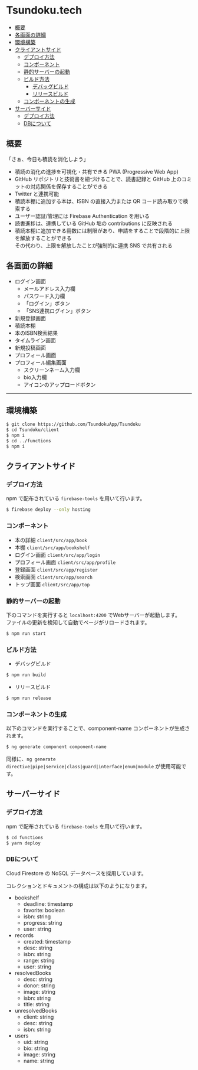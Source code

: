 # Tsundoku.tech

- [概要](#overview)
- [各画面の詳細](#pages)
- [環境構築](#set_up_an_environment)
- [クライアントサイド](#client_side)
  - [デプロイ方法](#how_to_deploy_client_side)
  - [コンポーネント](#components)
  - [静的サーバーの起動](#launch_server)
  - [ビルド方法](#how_to_build)
    - [デバッグビルド](#debug_build)
    - [リリースビルド](#release_build)
  - [コンポーネントの生成](#generate_components)
- [サーバーサイド](#server_side)
  - [デプロイ方法](#how_to_deploy_server_side)
  - [DBについて](#db)

<a name="overview">

## 概要

「さぁ、今日も積読を消化しよう」

- 積読の消化の進捗を可視化・共有できる PWA (Progressive Web App)
- GitHub リポジトリと技術書を紐づけることで、読書記録と GitHub 上のコミットの対応関係を保存することができる
- Twitter と連携可能
- 積読本棚に追加する本は、ISBN の直接入力または QR コード読み取りで検索する
- ユーザー認証/管理には Firebase Authentication を用いる
- 読書進捗は、連携している GitHub 垢の contributions に反映される
- 積読本棚に追加できる冊数には制限があり、申請をすることで段階的に上限を解放することができる  
  その代わり、上限を解放したことが強制的に連携 SNS で共有される

<a name="pages">

## 各画面の詳細

- ログイン画面
  - メールアドレス入力欄
  - パスワード入力欄
  - 「ログイン」ボタン
  - 「SNS連携ログイン」ボタン
- 新規登録画面
- 積読本棚
- 本のISBN検索結果
- タイムライン画面
- 新規投稿画面
- プロフィール画面
- プロフィール編集画面
  - スクリーンネーム入力欄
  - bio入力欄
  - アイコンのアップロードボタン

___

<a name="set_up_an_environment">

## 環境構築

```bash
$ git clone https://github.com/TsundokuApp/Tsundoku
$ cd Tsundoku/client
$ npm i
$ cd ../functions
$ npm i
```

<a name="client_side">

## クライアントサイド

<a name="how_to_deploy_client_side">

### デプロイ方法

npm で配布されている ``firebase-tools`` を用いて行います。

```bash
$ firebase deploy --only hosting
```

<a name="components">

### コンポーネント

- 本の詳細  ``client/src/app/book``
- 本棚  ``client/src/app/bookshelf``
- ログイン画面  ``client/src/app/login``
- プロフィール画面  ``client/src/app/profile``
- 登録画面  ``client/src/app/register``
- 検索画面  ``client/src/app/search``
- トップ画面  ``client/src/app/top``

<a name="launch_server">

### 静的サーバーの起動

下のコマンドを実行すると ``localhost:4200`` でWebサーバーが起動します。  
ファイルの更新を検知して自動でページがリロードされます。

```bash
$ npm run start
```

<a name="how_to_build">

### ビルド方法

<a name="debug_build">

- デバッグビルド

```bash
$ npm run build
```

<a name="release_build">

- リリースビルド

```bash
$ npm run release
```

<a name="generate_components">

### コンポーネントの生成

以下のコマンドを実行することで、component-name コンポーネントが生成されます。

```bash
$ ng generate component component-name
```

同様に、``ng generate directive|pipe|service|class|guard|interface|enum|module`` が使用可能です。

<a name="server_side">

## サーバーサイド

<a name="how_to_deploy_server_side">

### デプロイ方法

npm で配布されている ``firebase-tools`` を用いて行います。

```bash
$ cd functions
$ yarn deploy
```

<a name="db">

### DBについて

Cloud Firestore の NoSQL データベースを採用しています。

コレクションとドキュメントの構成は以下のようになります。

- bookshelf
  - deadline: timestamp
  - favorite: boolean
  - isbn: string
  - progress: string
  - user: string
- records
  - created: timestamp
  - desc: string
  - isbn: string
  - range: string
  - user: string
- resolvedBooks
  - desc: string
  - donor: string
  - image: string
  - isbn: string
  - title: string
- unresolvedBooks
  - client: string
  - desc: string
  - isbn: string
- users
  - uid: string
  - bio: string
  - image: string
  - name: string
